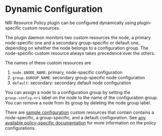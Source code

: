 # Dynamic Configuration

NRI Resource Policy plugin can be configured dynamically using plugin-specific
custom resources.

The plugin daemon monitors two custom resources the node, a primary node-specific
one and a secondary group-specific or default one, depending on whether the node
belongs to a configuration group. The node-specific custom resource always takes
precedence over the others.

The names of these custom resources are

1. `node.$NODE_NAME`: primary, node-specific configuration
2. `group.$GROUP_NAME`: secondary group-specific node configuration
3. `default`: secondary: secondary default node configuration

You can assign a node to a configuration group by setting the
`group.config.nri` label on the node to the name of the configuration
group. You can remove a node from its group by deleting the node group
label.

There are [sample configuration](tree:/sample-configs/) custom resources that
contain contains a node-specific, a group-specific, and a default configuration.
See [any available policy-specific documentation](policy/index.md)
for more information on the policy configurations.
